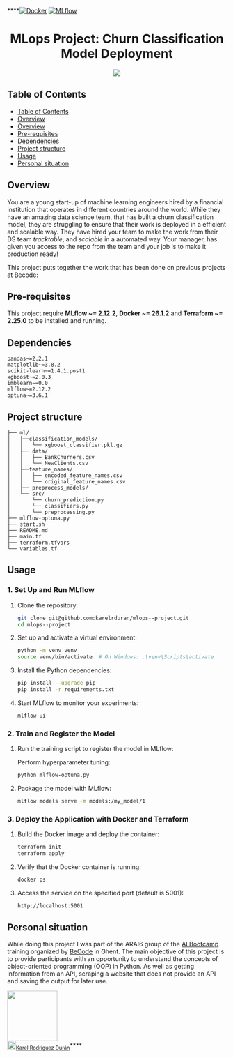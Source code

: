 ****[![Docker](https://img.shields.io/badge/Docker-2CA5E0?style=for-the-badge&logo=docker&logoColor=white)](https://www.docker.com/)
[![MLflow](https://img.shields.io/badge/MLflow-2.12.2-blue)](https://mlflow.org/)

<h1 align="center"> MLops Project: Churn Classification Model Deployment </h1>
<p align="center">
    <img src="assets/images/banner.png">
</p>

## Table of Contents
- [Table of Contents](#table-of-contents)
- [Overview](##overview)
- [Overview](#overview)
- [Pre-requisites](##pre-requisites)
- [Dependencies](#dependencies)
- [Project structure](#project-structure)
- [Usage](#usage)
- [Personal situation](#personal-situation)

## Overview
You are a young start-up of machine learning engineers hired by a financial institution that operates in different countries around the world. While they have an amazing data science team, that has built a churn classification model, they are struggling to ensure that their work is deployed in a efficient and scalable way.
They have hired your team to make the work from their DS team *tracktable*, and *scalable* in a automated way. Your manager, has given you access to the repo from the team and your job is to make it production ready!

This project puts together the work that has been done on previous projects at Becode:

## Pre-requisites
This project require **MLflow ~= 2.12.2**, **Docker ~= 26.1.2** and **Terraform ~= 2.25.0** to be installed and running.

## Dependencies
    pandas~=2.2.1
    matplotlib~=3.8.2
    scikit-learn~=1.4.1.post1
    xgboost~=2.0.3
    imblearn~=0.0
    mlflow~=2.12.2
    optuna~=3.6.1

## Project structure
```
├── ml/
│   ├──classification_models/
│   │   └── xgboost_classifier.pkl.gz
│   ├── data/
│   │   ├── BankChurners.csv
│   │   └── NewClients.csv
│   ├──feature_names/
│   │   ├── encoded_feature_names.csv
│   │   └── original_feature_names.csv
│   ├── preprocess_models/
│   └── src/
│       └── churn_prediction.py
│       └── classifiers.py
│       └── preprocessing.py
├── mlflow-optuna.py
├── start.sh
├── README.md
├── main.tf
├── terraform.tfvars
└── variables.tf
```
## Usage

### 1. Set Up and Run MLflow

1. Clone the repository:

    ```bash
    git clone git@github.com:karelrduran/mlops--project.git
    cd mlops--project
    ```

2. Set up and activate a virtual environment:

    ```bash
    python -m venv venv
    source venv/bin/activate  # On Windows: .\venv\Scripts\activate
    ```

3. Install the Python dependencies:

    ```bash
    pip install --upgrade pip
    pip install -r requirements.txt
    ```

4. Start MLflow to monitor your experiments:

    ```bash
    mlflow ui
    ```

### 2. Train and Register the Model

1. Run the training script to register the model in MLflow:
  
   Perform hyperparameter tuning:

    ```bash
    python mlflow-optuna.py
    ```

3. Package the model with MLflow:

    ```bash
    mlflow models serve -m models:/my_model/1
    ```

### 3. Deploy the Application with Docker and Terraform

1. Build the Docker image and deploy the container:

    ```bash
    terraform init
    terraform apply
    ```

2. Verify that the Docker container is running:

    ```bash
    docker ps
    ```

3. Access the service on the specified port (default is 5001):

    ```bash
    http://localhost:5001
    ```

## Personal situation
While doing this project I was part of the ARAI6 group of the <a href="https://becode.org/all-trainings/pedagogical-framework-ai-data-science/">AI Bootcamp</a> training organized by <a href="https://becode.org/">BeCode</a> in Ghent. The main objective of this project is to provide participants with an opportunity to understand the concepts of object-oriented programming (OOP) in Python. As well as getting information from an API, scraping a website that does not provide an API and saving the output for later use.


<img src="https://avatars.githubusercontent.com/u/106887418?s=400&u=82192b481d8f03c3eaad34ca2bd67889fce6a0c2&v=4" width=115><br><sub><img src="https://upload.wikimedia.org/wikipedia/commons/c/ca/LinkedIn_logo_initials.png" alt="Miniatura" width=20><a href="https://www.linkedin.com/in/karel-rodriguez-duran/">Karel Rodríguez Durán</a></sub>****

